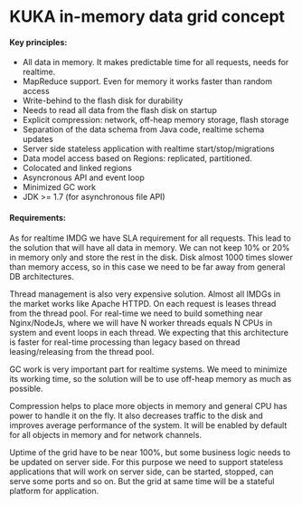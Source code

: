 KUKA in-memory data grid concept
=====

#### Key principles:

* All data in memory. It makes predictable time for all requests, needs for realtime.
* MapReduce support. Even for memory it works faster than random access
* Write-behind to the flash disk for durability
* Needs to read all data from the flash disk on startup
* Explicit compression: network, off-heap memory storage, flash storage
* Separation of the data schema from Java code, realtime schema updates
* Server side stateless application with realtime start/stop/migrations
* Data model access based on Regions: replicated, partitioned.
* Colocated and linked regions
* Asyncronous API and event loop
* Minimized GC work
* JDK >= 1.7 (for asynchronous file API)

#### Requirements:

As for realtime IMDG we have SLA requirement for all requests. This lead to the
solution that will have all data in memory. We can not keep 10% or 20% in memory only
and store the rest in the disk. Disk almost 1000 times slower than memory access,
so in this case we need to be far away from general DB architectures.

Thread management is also very expensive solution. Almost all IMDGs in the market works
like Apache HTTPD. On each request is leases thread from the thread pool.
For real-time we need to build something near Nginx/NodeJs, where we will have N worker
threads equals N CPUs in system and event loops in each thread. We expecting that this
architecture is faster for real-time processing than legacy based on thread leasing/releasing 
from the thread pool.

GC work is very important part for realtime systems. We meed to minimize its working time,
so the solution will be to use off-heap memory as much as possible.

Compression helps to place more objects in memory and general CPU has power to handle
it on the fly. It also decreases traffic to the disk and improves average performance
of the system. It will be enabled by default for all objects in memory and for network channels.

Uptime of the grid have to be near 100%, but some business logic needs to be updated
on server side. For this purpose we need to support stateless applications that will
work on server side, can be started, stopped, can serve some ports and so on. But
the grid at same time will be a stateful platform for application.
